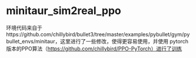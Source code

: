 # minitaur_sim2real_ppo
环境代码来自于https://github.com/chillybird/bullet3/tree/master/examples/pybullet/gym/pybullet_envs/minitaur，这里进行了一些修改，使得更容易使用，并使用 pytorch 版本的PPO算法（https://github.com/chillybird/PPO-PyTorch）进行了训练
